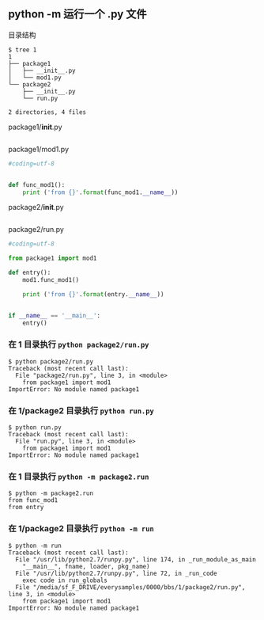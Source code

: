 ﻿
## python -m 运行一个 .py 文件

目录结构

```
$ tree 1
1
├── package1
│   ├── __init__.py
│   └── mod1.py
└── package2
    ├── __init__.py
    └── run.py

2 directories, 4 files

```

package1/__init__.py 
```
```
package1/mod1.py
```python
#coding=utf-8


def func_mod1():
    print ('from {}'.format(func_mod1.__name__))
```

package2/__init__.py
```
```

package2/run.py
```python
#coding=utf-8

from package1 import mod1

def entry():
    mod1.func_mod1()

    print ('from {}'.format(entry.__name__))


if __name__ == '__main__':
    entry()
```



### 在 1 目录执行 `python package2/run.py`

```
$ python package2/run.py 
Traceback (most recent call last):
  File "package2/run.py", line 3, in <module>
    from package1 import mod1
ImportError: No module named package1
```

### 在 1/package2 目录执行 `python run.py`

```
$ python run.py 
Traceback (most recent call last):
  File "run.py", line 3, in <module>
    from package1 import mod1
ImportError: No module named package1
```

### 在 1 目录执行 `python -m package2.run`
```
$ python -m package2.run
from func_mod1
from entry
```


### 在 1/package2 目录执行 `python -m run`
```
$ python -m run   
Traceback (most recent call last):
  File "/usr/lib/python2.7/runpy.py", line 174, in _run_module_as_main
    "__main__", fname, loader, pkg_name)
  File "/usr/lib/python2.7/runpy.py", line 72, in _run_code
    exec code in run_globals
  File "/media/sf_F_DRIVE/everysamples/0000/bbs/1/package2/run.py", line 3, in <module>
    from package1 import mod1
ImportError: No module named package1
```